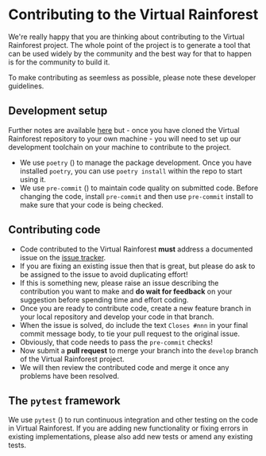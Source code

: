# Contributing to the Virtual Rainforest

We're really happy that you are thinking about contributing to the Virtual Rainforest
project. The whole point of the project is to generate a tool that can be used widely by
the community and the best way for that to happen is for the community to build it.

To make contributing as seemless as possible, please note these developer guidelines.

## Development setup

Further notes are available [here](source/docs/develop/developer_setup.md) but - once
you have cloned the Virtual Rainforest repository to your own machine - you will need to
set up our development toolchain on your machine to contribute to the project.

* We use `poetry` ([](https://https://python-poetry.org/)) to manage the package
  development. Once you have installed `poetry`, you can use `poetry install` within
  the repo to start using it.
* We use `pre-commit` ([](https://pre-commit.com/)) to maintain code quality on
  submitted code. Before changing the code, install `pre-commit` and then use
  `pre-commit` install to make sure that your code is being checked.

## Contributing code

* Code contributed to the Virtual Rainforest **must** address a documented issue on the
  [issue tracker](https://github.com/ImperialCollegeLondon/virtual_rainforest/issues).
* If you are fixing an existing issue then that is great, but please do ask to be
  assigned to the issue to avoid duplicating effort!
* If this is something new, please raise an issue describing the contribution you want
  to make and **do wait for feedback** on your suggestion before spending time and
  effort coding.
* Once you are ready to contribute code, create a new feature branch in your local
  repository and develop your code in that branch.
* When the issue is solved, do include the text `Closes #nnn` in your final commit
  message body, to tie your pull request to the original issue.
* Obviously, that code needs to pass the `pre-commit` checks!
* Now submit a **pull request** to merge your branch into the `develop` branch of the
  Virtual Rainforest project.
* We will then review the contributed code and merge it once any problems have been
  resolved.

## The `pytest` framework

We use `pytest` ([](https://docs.pytest.org/)) to run continuous integration and other
testing on the code in Virtual Rainforest. If you are adding new functionality or
fixing errors in existing implementations, please also add new tests or amend any
existing tests.
